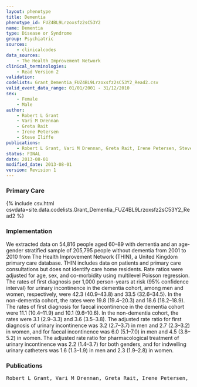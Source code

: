 ```yaml
---
layout: phenotype
title: Dementia
phenotype_id: FUZ4BL9Lrzoxsfz2sC53Y2
name: Dementia
type: Disease or Syndrome
group: Psychiatric
sources: 
    - clinicalcodes
data_sources:
    - The Health Improvement Network
clinical_terminologies:
    - Read Version 2
validation:
codelists: Grant_Dementia_FUZ4BL9Lrzoxsfz2sC53Y2_Read2.csv
valid_event_data_range: 01/01/2001 - 31/12/2010
sex:
    - Female
    - Male
author:
    - Robert L Grant
    - Vari M Drennan 
    - Greta Rait
    - Irene Petersen
    - Steve Iliffe      
publications:
    - Robert L Grant, Vari M Drennan, Greta Rait, Irene Petersen, Steve Iliffe, First Diagnosis and Management of Incontinence in Older People with and without Dementia in Primary Care A Cohort Study Using The Health Improvement Network Primary Care Database. PLOS medicine, 10:8, 2013.
status: FINAL
date: 2013-08-01
modified_date: 2013-08-01
version: Revision 1
---
```


### Primary Care

{% include csv.html csvdata=site.data.codelists.Grant_Dementia_FUZ4BL9Lrzoxsfz2sC53Y2_Read2 %}

### Implementation

We extracted data on 54,816 people aged 60–89 with dementia and an age-gender stratified
sample of 205,795 people without dementia from 2001 to 2010 from The Health Improvement Network (THIN), a United
Kingdom primary care database. THIN includes data on patients and primary care consultations but does not identify care
home residents. Rate ratios were adjusted for age, sex, and co-morbidity using multilevel Poisson regression. The rates of
first diagnosis per 1,000 person-years at risk (95% confidence interval) for urinary incontinence in the dementia cohort,
among men and women, respectively, were 42.3 (40.9–43.8) and 33.5 (32.6–34.5). In the non-dementia cohort, the rates
were 19.8 (19.4–20.3) and 18.6 (18.2–18.9). The rates of first diagnosis for faecal incontinence in the dementia cohort were
11.1 (10.4–11.9) and 10.1 (9.6–10.6). In the non-dementia cohort, the rates were 3.1 (2.9–3.3) and 3.6 (3.5–3.8). The adjusted
rate ratio for first diagnosis of urinary incontinence was 3.2 (2.7–3.7) in men and 2.7 (2.3–3.2) in women, and for faecal
incontinence was 6.0 (5.1–7.0) in men and 4.5 (3.8–5.2) in women. The adjusted rate ratio for pharmacological treatment of
urinary incontinence was 2.2 (1.4–3.7) for both genders, and for indwelling urinary catheters was 1.6 (1.3–1.9) in men and 2.3
(1.9–2.8) in women.

### Publications

<pre>
Robert L Grant, Vari M Drennan, Greta Rait, Irene Petersen, Steve Iliffe, First Diagnosis and Management of Incontinence in Older People with and without Dementia in Primary Care A Cohort Study Using The Health Improvement Network Primary Care Database. PLOS medicine, 10:8, 2013.
</pre>
